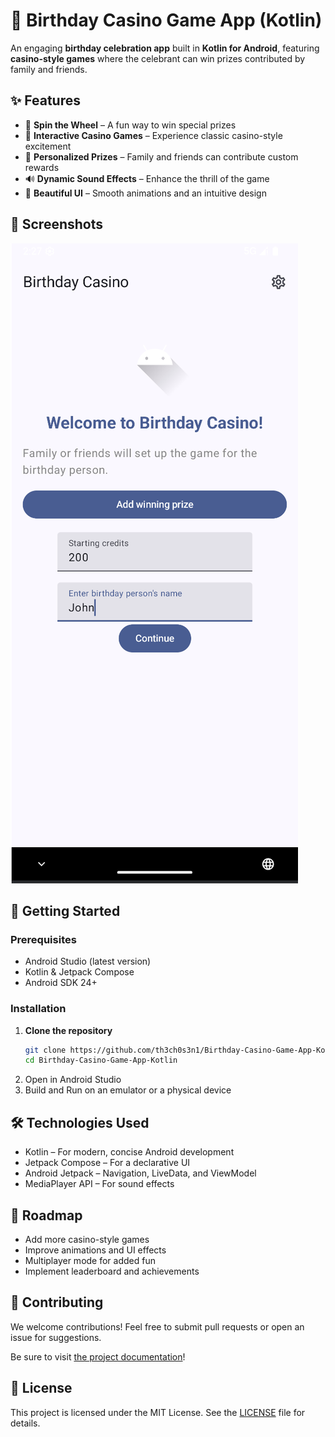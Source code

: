 # 🎉 Birthday Casino Game App (Kotlin)

An engaging **birthday celebration app** built in **Kotlin for Android**, featuring **casino-style games** where the celebrant can win prizes contributed by family and friends.


## ✨ Features

- 🎰 **Spin the Wheel** – A fun way to win special prizes
- 🎲 **Interactive Casino Games** – Experience classic casino-style excitement
- 🎁 **Personalized Prizes** – Family and friends can contribute custom rewards
- 🔊 **Dynamic Sound Effects** – Enhance the thrill of the game
- 🎨 **Beautiful UI** – Smooth animations and an intuitive design


## 📸 Screenshots
![Birthday casino](docs/assets/birthday_casino.png "Starting screen")


## 🚀 Getting Started


### Prerequisites
- Android Studio (latest version)
- Kotlin & Jetpack Compose
- Android SDK 24+


### Installation
1. **Clone the repository**
   ```sh
   git clone https://github.com/th3ch0s3n1/Birthday-Casino-Game-App-Kotlin.git
   cd Birthday-Casino-Game-App-Kotlin
   ```
2. Open in Android Studio
3. Build and Run on an emulator or a physical device


## 🛠️ Technologies Used

+ Kotlin – For modern, concise Android development
+ Jetpack Compose – For a declarative UI
+ Android Jetpack – Navigation, LiveData, and ViewModel
+ MediaPlayer API – For sound effects


## 📌 Roadmap

+ Add more casino-style games
+ Improve animations and UI effects
+ Multiplayer mode for added fun
+ Implement leaderboard and achievements


## 🤝 Contributing

We welcome contributions! Feel free to submit pull requests or open an issue for suggestions.

Be sure to visit [the project documentation](docs/index.md)!


## 📄 License

This project is licensed under the MIT License. See the [LICENSE](LICENSE) file for details.
